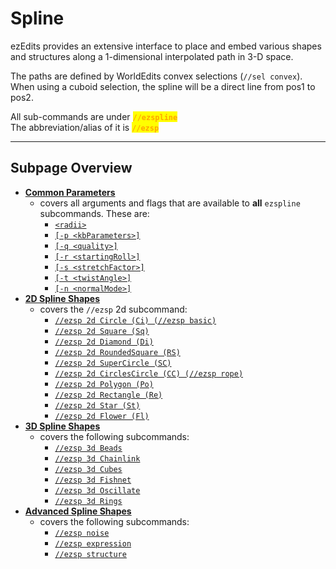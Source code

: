 # Spline

ezEdits provides an extensive interface to place and embed various shapes and structures along a 1-dimensional interpolated path in 3-D space.

The paths are defined by WorldEdits convex selections (`//sel convex`). When using a cuboid selection, the spline will be a direct line from pos1 to pos2.

All sub-commands are under <mark style="color:orange;">**`//ezspline`**</mark>\
The abbreviation/alias of it is <mark style="color:orange;">**`//ezsp`**</mark>

***

## Subpage Overview

* [**Common Parameters**](common-parameters.md)
  * covers all arguments and flags that are available to **all** `ezspline` subcommands. These are:
    * [`<radii>`](common-parameters.md#radius-progression-less-than-radii-greater-than)
    * [`[-p <kbParameters>]`](common-parameters.md#kochanek-bartel-parameters-p-less-than-kbparameters-greater-than)
    * [`[-q <quality>]`](common-parameters.md#quality-q-less-than-quality-greater-than)
    * [`[-r <startingRoll>]`](common-parameters.md#initial-roll-r-less-than-startingroll-greater-than)
    * [`[-s <stretchFactor>]`](common-parameters.md#stretch-s-less-than-stretchfactor-greater-than)
    * [`[-t <twistAngle>]`](common-parameters.md#twist-t-less-than-angle-greater-than)
    * [`[-n <normalMode>]`](common-parameters.md#spline-normal-mode-n-less-than-normalmode-greater-than)
* [**2D Spline Shapes**](2d-spline-shapes.md)
  * covers the `//ezsp` 2d subcommand:
    * [`//ezsp 2d Circle (Ci) (//ezsp basic)`](2d-spline-shapes.md#ezspline-2d-circle-ci-ezspline-basic)&#x20;
    * [`//ezsp 2d Square (Sq)`](2d-spline-shapes.md#ezspline-2d-square-sq)
    * [`//ezsp 2d Diamond (Di)`](2d-spline-shapes.md#ezspline-2d-diamond-di)&#x20;
    * [`//ezsp 2d RoundedSquare (RS)`](2d-spline-shapes.md#ezspline-2d-roundedsquare-rs)&#x20;
    * [`//ezsp 2d SuperCircle (SC)`](2d-spline-shapes.md#ezspline-2d-supercircle-sc)&#x20;
    * [`//ezsp 2d CirclesCircle (CC) (//ezsp rope)`](2d-spline-shapes.md#ezspline-2d-circlescircle-cc-ezspline-rope)
    * [`//ezsp 2d Polygon (Po)`](2d-spline-shapes.md#ezspline-2d-polygon-po)
    * [`//ezsp 2d Rectangle (Re)`](2d-spline-shapes.md#ezspline-2d-rectangle-re)
    * [`//ezsp 2d Star (St)`](2d-spline-shapes.md#ezspline-2d-star-st)
    * [`//ezsp 2d Flower (Fl)`](2d-spline-shapes.md#ezspline-2d-flower-fl)
* [**3D Spline Shapes**](3d-spline-shapes.md)
  * covers the following subcommands:
    * [`//ezsp 3d Beads`](3d-spline-shapes.md#ezspline-beads)
    * [`//ezsp 3d Chainlink`](3d-spline-shapes.md#ezspline-chainlink)
    * [`//ezsp 3d Cubes`](3d-spline-shapes.md#ezspline-cubes)
    * [`//ezsp 3d Fishnet`](3d-spline-shapes.md#ezspline-fishnet)
    * [`//ezsp 3d Oscillate`](3d-spline-shapes.md#ezspline-oscillate)
    * [`//ezsp 3d Rings`](3d-spline-shapes.md#ezspline-rings)
* [**Advanced Spline Shapes**](advanced-spline-shapes.md)
  * covers the following subcommands:
    * [`//ezsp noise`](advanced-spline-shapes.md#ezspline-noise)
    * [`//ezsp expression`](advanced-spline-shapes.md#ezspline-expression)
    * [`//ezsp structure`](advanced-spline-shapes.md#ezspline-structure)
